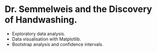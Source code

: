 # Dr. Semmelweis and the Discovery of Handwashing.

- Exploratory data analysis.
- Data visualisation with Matplotlib.
- Bootstrap analysis and confidence intervals.

